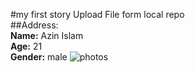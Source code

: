 #my first story Upload File  form local repo  
##Address:  
<b> Name:</b> Azin Islam<br/>
<b> Age:</b> 21<br/>
<b> Gender:</b> male
<img src="/data/data/com.termux/files/home/storage/dcim/Camera/azim.jpg" alt="photos"/>  



